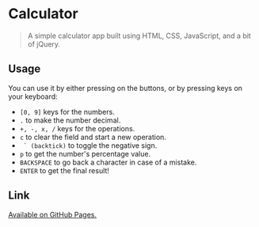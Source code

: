 # Calculator

> A simple calculator app built using HTML, CSS, JavaScript, and a bit of jQuery.

## Usage
You can use it by either pressing on the buttons, or by pressing keys on your keyboard:

* `[0, 9]` keys for the numbers.
* `.` to make the number decimal.
* `+, -, x, /` keys for the operations.
* `c` to clear the field and start a new operation.
* `` ` (backtick)`` to toggle the negative sign.
* `p` to get the number's percentage value.
* `BACKSPACE` to go back a character in case of a mistake.
* `ENTER` to get the final result!

## Link

[Available on GitHub Pages.](https://vartanbeno.github.io/calculator/)
